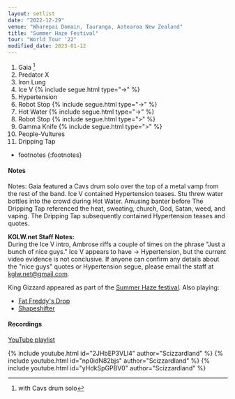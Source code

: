 ```yaml
---
layout: setlist
date: "2022-12-29"
venue: "Wharepai Domain, Tauranga, Aotearoa New Zealand"
title: "Summer Haze Festival"
tour: "World Tour '22"
modified_date: 2023-01-12
---
```


1. Gaia
   [^1]
2. Predator X
3. Iron Lung
4. Ice V
   {% include segue.html type="->" %}
5. Hypertension
6. Robot Stop
   {% include segue.html type="->" %}
7. Hot Water
   {% include segue.html type="->" %}
8. Robot Stop
   {% include segue.html type=">" %}
9. Gamma Knife
   {% include segue.html type=">" %}
10. People-Vultures
11. Dripping Tap

<!--snippet-->

[^1]: with Cavs drum solo
* footnotes
{:footnotes}

#### Notes

Notes: Gaia featured a Cavs drum solo over the top of a metal vamp from the rest of the band. Ice V contained Hypertension teases. Stu threw water bottles into the crowd during Hot Water. Amusing banter before The Dripping Tap referenced the heat, sweating, church, God, Satan, weed, and vaping. The Dripping Tap subsequently contained Hypertension teases and quotes.

**KGLW.net Staff Notes:**  
During the Ice V intro, Ambrose riffs a couple of times on the phrase "Just a bunch of nice guys." Ice V appears to have -> Hypertension, but the current video evidence is not conclusive. If anyone can confirm any details about the "nice guys" quotes or Hypertension segue, please email the staff at [kglw.net@gmail.com](email:kglw.net@gmail.com).

King Gizzard appeared as part of the [Summer Haze festival](https://summerhazenz.com/).
Also playing:
* [Fat Freddy's Drop](https://www.fatfreddysdrop.com/)
* [Shapeshifter](https://shapeshifter.co.nz/)

#### Recordings

[YouTube playlist](https://www.youtube.com/playlist?list=PLKV-LnsZiOo-u7Bd3nCKXtm6BJY3kNpaj)

{% include youtube.html id="2JHbEP3VLl4" author="Scizzardland" %}
{% include youtube.html id="np0idN82bjs" author="Scizzardland" %}
{% include youtube.html id="yHdkSpGPBV0" author="Scizzardland" %}
